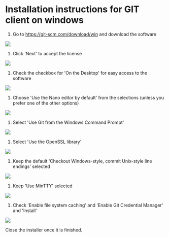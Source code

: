 # Installation instructions for GIT client on windows

1. Go to https://git-scm.com/download/win and download the software

![](images/image00035.png)

1. Click 'Next' to accept the license

![](images/image00037.png)

1. Check the checkbox for 'On the Desktop' for easy access to the software

![](images/image00038.png)

1. Choose 'Use the Nano editor by default' from the selections (unless you prefer one of the other options)

![](images/image00040.png)

1. Select 'Use Git from the Windows Command Prompt'

![](images/image00041.png)

1. Select 'Use the OpenSSL library'

![](images/image00042.png)

1. Keep the default 'Checkout Windows-style, commit Unix-style line endings' selected

![](images/image00043.png)

1. Keep 'Use MinTTY' selected

![](images/image00044.png)

1. Check 'Enable file system caching' and 'Enable Git Credential Manager' and 'Install'

![](images/image00045.png)

Close the installer once it is finished.
